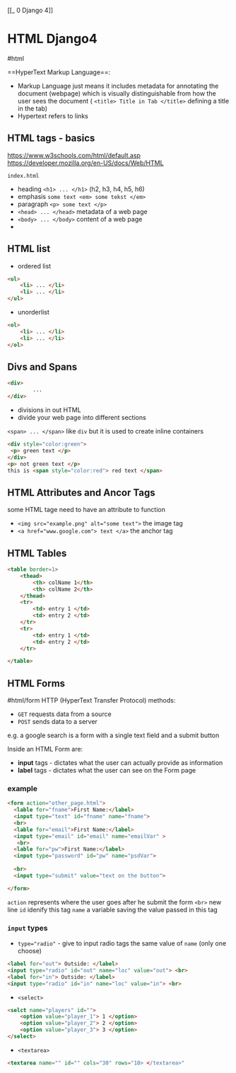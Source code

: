 [[_ 0 Django 4]]


# HTML Django4
#html 

==HyperText Markup Language==:
- Markup Language just means it includes metadata for annotating the document (webpage) which is visually distinguishable from how the user sees the document ( `<title> Title in Tab </title>` defining a title in the tab)
- Hypertext refers to links

## HTML tags - basics
https://www.w3schools.com/html/default.asp
https://developer.mozilla.org/en-US/docs/Web/HTML

`index.html`
- heading `<h1> ... </h1>` (h2, h3, h4, h5, h6)
- emphasis `some text <em> some tekst </em>`
- paragraph `<p> some text </p>`
- `<head> ... </head>` metadata of a web page
- `<body> ... </body>` content of a web page
- 

## HTML list
- ordered list
```html
<ul>
	<li> ... </li>
	<li> ... </li>
</ul>
```
- unorderlist
```html
<ol>
	<li> ... </li>
	<li> ... </li>
</ol>
```


## Divs and Spans
```html
<div> 
		... 
</div>
```
- divisions in out HTML
- divide your web page into different sections

`<span> ... </span>`
like `div` but it is used to create inline containers

```html
<div style="color:green">
 <p> green text </p>
</div>
<p> not green text </p>
this is <span style="color:red"> red text </span>
```


## HTML Attributes and Ancor Tags
some HTML tage need to have an attribute to function
- `<img src="example.png" alt="some text">` the image tag
- `<a href="www.google.com"> text </a>` the anchor tag


## HTML Tables
```html
<table border=1>
	<thead>
		<th> colName 1</th>
		<th> colName 2</th>
	</thead>
	<tr>
		<td> entry 1 </td>
		<td> entry 2 </td>
	</tr>
	<tr>
		<td> entry 1 </td>
		<td> entry 2 </td>
	</tr>

</table>
```


## HTML Forms
#html/form 
HTTP (HyperText Transfer Protocol) methods:
- `GET` requests data from a source
- `POST` sends data to a server

e.g. a google search is a form with a single text field and a submit button

Inside an HTML Form are:
- **input** tags - dictates what the user can actually provide as information
- **label** tags - dictates what the user can see on the Form page

### example
```html
<form action="other_page.html">
  <lable for="fname">First Name:</label>
  <input type="text" id="fname" name="fname"> 
  <br>
  <lable for="email">First Name:</label>
  <input type="email" id="email" name="emailVar" > 
   <br>
  <lable for="pw">First Name:</label>
  <input type="password" id="pw" name="psdVar">
  
  <br>
  <input type="submit" value="text on the button">

</form>
```
`action` represents where the user goes after he submit the form
`<br>` new line
`id` idenify this tag
`name` a variable saving the value passed in this tag

### `input` types
- `type="radio"`  - give to input radio tags the same value of `name` (only one choose)
```html
<label for="out"> Outside: </label>
<input type="radio" id="out" name="loc" value="out"> <br>
<label for="in"> Outside: </label>
<input type="radio" id="in" name="loc" value="in"> <br>
```

- `<select>`
```html
<selct name="players" id="">
	<option value="player_1"> 1 </option>
	<option value="player_2"> 2 </option>
	<option value="player_3"> 3 </option>
</select>
```

- `<textarea>`
```html
<textarea name="" id="" cols="30" rows="10> </textarea>"
```



